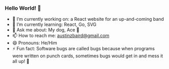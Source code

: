 ### Hello World! 👋

- 🔭 I’m currently working on: a React website for an up-and-coming band
- 🌱 I’m currently learning: React, Go, SVG
- 💬 Ask me about: My dog, Ace 🐶
- 📫 How to reach me: austinzbaird@gmail.com
- 😄 Pronouns: He/Him
- ⚡ Fun fact: Software bugs are called bugs because when programs were written on punch cards, sometimes bugs would get in and mess it all up! 🐛
